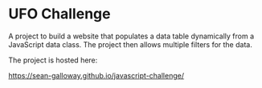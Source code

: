 # UFO Challenge

A project to build a website that populates a data table dynamically from a JavaScript data class. The project then allows multiple filters for the data.

The project is hosted here:

<https://sean-galloway.github.io/javascript-challenge/>
